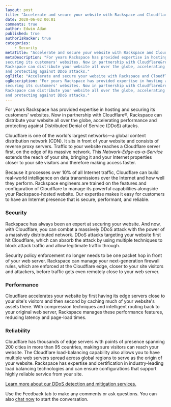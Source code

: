 ```yaml
---
layout: post
title: "Accelerate and secure your website with Rackspace and Cloudflare"
date: 2020-06-02 00:01
comments: true
author: Edwin Adan
published: true
authorIsRacker: true
categories:
    - Security
metaTitle: "Accelerate and secure your website with Rackspace and Cloudflare"
metaDescription: "For years Rackspace has provided expertise in hosting and
securing its customers' websites. Now in partnership with Cloudflare&reg;,
Rackspace can distribute your website all over the globe, accelerating performance
and protecting against DDoS attacks."
ogTitle: "Accelerate and secure your website with Rackspace and Cloudflare"
ogDescription: "For years Rackspace has provided expertise in hosting and
securing its customers' websites. Now in partnership with Cloudflare&reg;,
Rackspace can distribute your website all over the globe, accelerating performance
and protecting against DDoS attacks."
---
```


For years Rackspace has provided expertise in hosting and securing its customers'
websites. Now in partnership with Cloudflare&reg;, Rackspace can distribute your
website all over the globe, accelerating performance and protecting against
Distributed Denial of Service (DDoS) attacks.

<!-- more -->

Cloudflare is one of the world's largest networks&mdash;a global content
distribution network (CDN). It sits in front of your website and consists of
reverse proxy servers. Traffic to your website reaches a Cloudflare server first,
on the edge of its massive network. This *Network-Edge-as-a-Service* extends the
reach of your site, bringing it and your Internet properties closer to your site
visitors and therefore making access faster.

Because it processes over 10% of all Internet traffic, Cloudflare can build
real-world intelligence on data transmissions over the Internet and how well
they perform. Rackspace engineers are trained on the features and configuration
of Cloudflare to manage its powerful capabilities alongside your Rackspace-hosted
website. Our expertise makes it easy for customers to have an Internet presence
that is secure, performant, and reliable.

### Security

Rackspace has always been an expert at securing your website. And now, with
Cloudflare, you can combat a massively DDoS attack with
the power of a massively distributed network. DDoS attacks targeting your website
first hit Cloudflare, which can absorb the attack by using multiple techniques
to block attack traffic and allow legitimate traffic through.

Security policy enforcement no longer needs to be one packet hop in front of your
web server. Rackspace can manage your next-generation firewall rules, which are
enforced at the Cloudflare edge, closer to your site visitors and attackers,
before traffic gets even remotely close to your web server.

### Performance

Cloudflare accelerates your website by first having its edge servers close to
your site's visitors and then second by caching much of your website's assets there.
With compression techniques and intelligent routing back to your original web
server, Rackspace manages these performance features, reducing latency and
page-load times.

### Reliability

Cloudflare has thousands of edge servers with points of presence spanning 200
cities in more than 95 countries, making sure visitors can reach your website.
The Cloudflare load-balancing capability also allows you to have multiple web
servers spread across global regions to serve as the origin of your website.
Rackspace has expertise and certification in industry-leading load balancing
technologies and can ensure configurations that support highly reliable service
from your site.

<a class="cta purple" id="cta" href="https://www.rackspace.com/en-gb/security/tools/ddos-mitigation">Learn more about our DDoS detection and mitigation services.</a>

Use the Feedback tab to make any comments or ask questions. You can also
[chat now](https://www.rackspace.com/#chat) to start the conversation.
